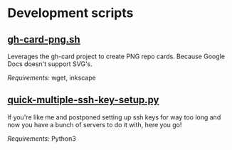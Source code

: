 # Development scripts
## [gh-card-png.sh](gh-card-png.sh)
Leverages the gh-card project to create PNG repo cards. Because Google Docs doesn't support SVG's.

*Requirements:* wget, inkscape


## [quick-multiple-ssh-key-setup.py](quick-multiple-ssh-key-setup.py)
If you're like me and postponed setting up ssh keys for way too long
and now you have a bunch of servers to do it with, here you go!

*Requirements:* Python3
